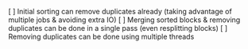 [ ] Initial sorting can remove duplicates already (taking advantage of multiple jobs & avoiding extra IO)
[ ] Merging sorted blocks & removing duplicates can be done in a single pass (even resplitting blocks)
[ ] Removing duplicates can be done using multiple threads
